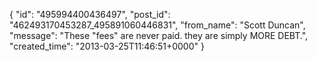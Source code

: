  {
   "id": "495994400436497",
   "post_id": "462493170453287_495891060446831",
   "from_name": "Scott Duncan",
   "message": "These \"fees\" are never paid. they are simply MORE DEBT.",
   "created_time": "2013-03-25T11:46:51+0000"
 }
